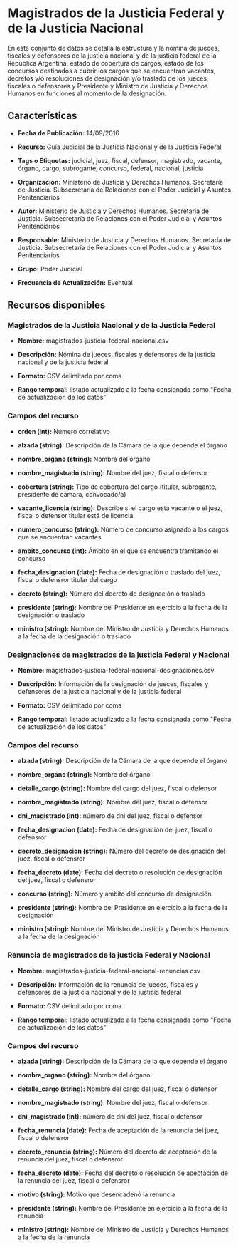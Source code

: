 Magistrados de la Justicia Federal y de la Justicia Nacional
==============================================================================

En este conjunto de datos se detalla la estructura y la nómina de jueces, fiscales y defensores de la justicia nacional y de la justicia federal de la República Argentina, estado de cobertura de cargos, estado de los concursos destinados a cubrir los cargos que se encuentran vacantes, decretos y/o resoluciones de designación y/o traslado de los jueces, fiscales o defensores y Presidente y Ministro de Justicia y Derechos Humanos en funciones al momento de la designación.

Características
---------------

- **Fecha de Publicación:** 14/09/2016

- **Recurso:** Guía Judicial de la Justicia Nacional y de la Justicia Federal

- **Tags o Etiquetas:** judicial, juez, fiscal, defensor, magistrado, vacante, órgano, cargo, subrogante, concurso, federal, nacional, justicia

- **Organización:** Ministerio de Justicia y Derechos Humanos. Secretaría de Justicia. Subsecretaría de Relaciones con el Poder Judicial y Asuntos Penitenciarios

- **Autor:** Ministerio de Justicia y Derechos Humanos. Secretaría de Justicia. Subsecretaría de Relaciones con el Poder Judicial y Asuntos Penitenciarios

- **Responsable:** Ministerio de Justicia y Derechos Humanos. Secretaría de Justicia. Subsecretaría de Relaciones con el Poder Judicial y Asuntos Penitenciarios

- **Grupo:** Poder Judicial

- **Frecuencia de Actualización:** Eventual

Recursos disponibles
--------------------

### Magistrados de la Justicia Nacional y de la Justicia Federal

- **Nombre:** magistrados-justicia-federal-nacional.csv

- **Descripción:** Nómina de jueces, fiscales y defensores de la justicia nacional y de la justicia federal

- **Formato:** CSV delimitado por coma

- **Rango temporal:** listado actualizado a la fecha consignada como "Fecha de actualización de los datos"

### Campos del recurso

- **orden (int):** Número correlativo

- **alzada (string):** Descripción de la Cámara de la que depende el órgano

- **nombre_organo (string):** Nombre del órgano

- **nombre_magistrado (string):** Nombre del juez, fiscal o defensor

- **cobertura (string):** Tipo de cobertura del cargo (titular, subrogante, presidente de cámara, convocado/a)

- **vacante_licencia (string):** Describe si el cargo está vacante o el juez, fiscal o defensor titular está de licencia

- **numero_concurso (string):** Número de concurso asignado a los cargos que se encuentran vacantes

- **ambito_concurso (int):** Ámbito en el que se encuentra tramitando el concurso

- **fecha_designacion (date):** Fecha de designación o traslado del juez, fiscal o defensror titular del cargo

- **decreto (string):** Número del decreto de designación o traslado

- **presidente (string):** Nombre del Presidente en ejercicio a la fecha de la designación o traslado

- **ministro (string):** Nombre del Ministro de Justicia y Derechos Humanos a la fecha de la designación o traslado

### Designaciones de magistrados de la justicia Federal y Nacional

- **Nombre:** magistrados-justicia-federal-nacional-designaciones.csv

- **Descripción:** Información de la designación de jueces, fiscales y defensores de la justicia nacional y de la justicia federal

- **Formato:** CSV delimitado por coma

- **Rango temporal:** listado actualizado a la fecha consignada como "Fecha de actualización de los datos"

### Campos del recurso

- **alzada (string):** Descripción de la Cámara de la que depende el órgano

- **nombre_organo (string):** Nombre del órgano

- **detalle_cargo (string):** Nombre del cargo del juez, fiscal o defensor

- **nombre_magistrado (string):** Nombre del juez, fiscal o defensor

- **dni_magistrado (int):** número de dni del juez, fiscal o defensor

- **fecha_designacion (date):** Fecha de designación del juez, fiscal o defensror

- **decreto_designacion (string):** Número del decreto de designación del juez, fiscal o defensror

- **fecha_decreto (date):** Fecha del decreto o resolución de designación del juez, fiscal o defensror

- **concurso (string):** Número y ámbito del concurso de designación

- **presidente (string):** Nombre del Presidente en ejercicio a la fecha de la designación

- **ministro (string):** Nombre del Ministro de Justicia y Derechos Humanos a la fecha de la designación

### Renuncia de magistrados de la justicia Federal y Nacional

- **Nombre:** magistrados-justicia-federal-nacional-renuncias.csv

- **Descripción:** Información de la renuncia de jueces, fiscales y defensores de la justicia nacional y de la justicia federal

- **Formato:** CSV delimitado por coma

- **Rango temporal:** listado actualizado a la fecha consignada como "Fecha de actualización de los datos"

### Campos del recurso

- **alzada (string):** Descripción de la Cámara de la que depende el órgano

- **nombre_organo (string):** Nombre del órgano

- **detalle_cargo (string):** Nombre del cargo del juez, fiscal o defensor

- **nombre_magistrado (string):** Nombre del juez, fiscal o defensor

- **dni_magistrado (int):** número de dni del juez, fiscal o defensor

- **fecha_renuncia (date):** Fecha de aceptación de la renuncia del juez, fiscal o defensror

- **decreto_renuncia (string):** Número del decreto de aceptación de la renuncia del juez, fiscal o defensror

- **fecha_decreto (date):** Fecha del decreto o resolución de aceptación de la renuncia del juez, fiscal o defensror

- **motivo (string):** Motivo que desencadenó la renuncia

- **presidente (string):** Nombre del Presidente en ejercicio a la fecha de la renuncia

- **ministro (string):** Nombre del Ministro de Justicia y Derechos Humanos a la fecha de la renuncia
